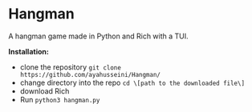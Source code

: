 # Hangman
A hangman game made in Python and Rich with a TUI. 

**Installation:**
- clone the repository `git clone https://github.com/ayahusseini/Hangman/`
- change directory into the repo `cd \[path to the downloaded file\]`
- download Rich
- Run `python3 hangman.py`
  
